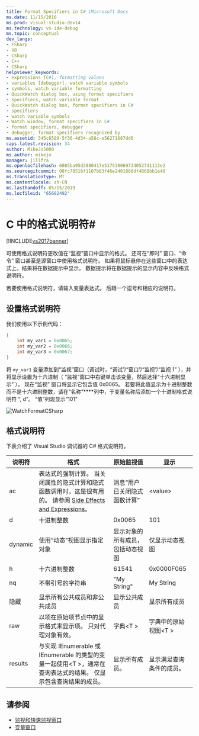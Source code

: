 ```yaml
---
title: Format Specifiers in C# |Microsoft Docs
ms.date: 11/15/2016
ms.prod: visual-studio-dev14
ms.technology: vs-ide-debug
ms.topic: conceptual
dev_langs:
- FSharp
- VB
- CSharp
- C++
- CSharp
helpviewer_keywords:
- expressions [C#], formatting values
- variables [debugger], watch variable symbols
- symbols, watch variable formatting
- QuickWatch dialog box, using format specifiers
- specifiers, watch variable format
- QuickWatch dialog box, format specifiers in C#
- specifiers
- watch variable symbols
- Watch window, format specifiers in C#
- format specifiers, debugger
- debugger, format specifiers recognized by
ms.assetid: 345c8589-5f36-4d34-a58c-e56271687dd6
caps.latest.revision: 34
author: MikeJo5000
ms.author: mikejo
manager: jillfra
ms.openlocfilehash: 6085ba95d3880417e517530069734052741113e2
ms.sourcegitcommit: 08fc78516f1107b83f46e2401888df4868bb1e40
ms.translationtype: MT
ms.contentlocale: zh-CN
ms.lasthandoff: 05/15/2019
ms.locfileid: "65682492"
---
```

# <a name="format-specifiers-in-c"></a>C 中的格式说明符\#

[!INCLUDE[vs2017banner](../includes/vs2017banner.md)]

可使用格式说明符更改值在“监视”窗口中显示的格式。 还可在“即时”  窗口、“命令”  窗口甚至是源窗口中使用格式说明符。 如果将鼠标悬停在这些窗口中的表达式上，结果将在数据提示中显示。 数据提示将在数据提示的显示内容中反映格式说明符。

若要使用格式说明符，请输入变量表达式。 后跟一个逗号和相应的说明符。

## <a name="using-format-specifiers"></a>设置格式说明符

我们使用以下示例代码：

```csharp
{
    int my_var1 = 0x0065;
    int my_var2 = 0x0066;
    int my_var3 = 0x0067;
}
```

将 `my_var1` 变量添加到“监视”窗口（调试时，“调试”/“窗口”/“监视”/“监视 1” ），并将显示设置为十六进制（  “监视”窗口中右键单击该变量，然后选择“十六进制显示” ）。 现在“监视”  窗口将显示它包含值 0x0065。 若要将此值显示为十进制整数而不是十六进制整数，请在“名称”****列中，于变量名称后添加一个十进制格式说明符 “, d”。 “值”列现显示“101”

![WatchFormatCSharp](../debugger/media/watchformatcsharp.png "WatchFormatCSharp")

## <a name="format-specifiers"></a>格式说明符

下表介绍了 Visual Studio 调试器的 C# 格式说明符。

|说明符|格式|原始监视值|显示|
|---------------|------------|--------------------------|--------------|
|ac|表达式的强制计算。 当关闭属性的隐式计算和隐式函数调用时，这是很有用的。 请参阅 [Side Effects and Expressions](https://msdn.microsoft.com/library/e1f8a6ea-9e19-481d-b6bd-df120ad3bf4e)。|消息“用户已关闭隐式函数计算”|\<value>|
|d|十进制整数|0x0065|101|
|dynamic|使用“动态”视图显示指定对象|显示对象的所有成员，包括动态视图|仅显示动态视图|
|h|十六进制整数|61541|0x0000F065|
|nq|不带引号的字符串|"My String"|My String|
|隐藏|显示所有公共成员和非公共成员|显示公共成员|显示所有成员|
|raw|以项在原始项节点中的显示格式来显示项。 只对代理对象有效。|字典\<T >|字典中的原始视图\<T >|
|results|与实现 IEnumerable 或 IEnumerable 的类型的变量一起使用\<T >，通常在查询表达式的结果。 仅显示包含查询结果的成员。|显示所有成员。|显示满足查询条件的成员。|

## <a name="see-also"></a>请参阅

- [监视和快速监视窗口](../debugger/watch-and-quickwatch-windows.md)
- [变量窗口](https://msdn.microsoft.com/library/ce0a67f6-2502-4b7a-ba45-cc32f8aeba3e)

